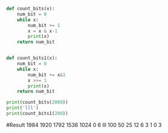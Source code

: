 ```py
def count_bits(x):
    num_bit = 0
    while x:
        num_bit += 1
        x = x & x-1
        print(x)
    return num_bit


def count_bits1(x):
    num_bit = 0
    while x:
        num_bit += x&1
        x >>= 1
        print(x)
    return num_bit

print(count_bits(2000))
print('lll')
print(count_bits1(200))
```

#Result
1984
1920
1792
1536
1024
0
6
lll
100
50
25
12
6
3
1
0
3

